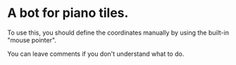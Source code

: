 # A bot for piano tiles.
To use this, you should define the coordinates manually by using the built-in "mouse pointer".

You can leave comments if you don't understand what to do.
